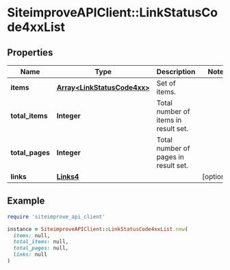 # SiteimproveAPIClient::LinkStatusCode4xxList

## Properties

| Name | Type | Description | Notes |
| ---- | ---- | ----------- | ----- |
| **items** | [**Array&lt;LinkStatusCode4xx&gt;**](LinkStatusCode4xx.md) | Set of items. |  |
| **total_items** | **Integer** | Total number of items in result set. |  |
| **total_pages** | **Integer** | Total number of pages in result set. |  |
| **links** | [**Links4**](Links4.md) |  | [optional] |

## Example

```ruby
require 'siteimprove_api_client'

instance = SiteimproveAPIClient::LinkStatusCode4xxList.new(
  items: null,
  total_items: null,
  total_pages: null,
  links: null
)
```

